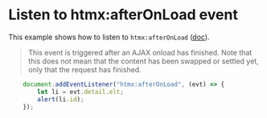 # Listen to htmx:afterOnLoad event  

This example shows how to listen to `htmx:afterOnLoad` ([doc](https://htmx.org/events/#htmx:afterOnLoad)).

> This event is triggered after an AJAX onload has finished. Note that this does not mean that the content has been swapped or settled yet, only that the request has finished.

```js
    document.addEventListener("htmx:afterOnLoad", (evt) => {
        let li = evt.detail.elt;
        alert(li.id);
    });
```